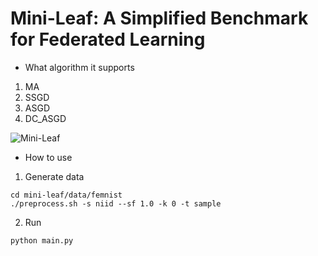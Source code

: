 # Mini-Leaf: A Simplified Benchmark for Federated Learning 


- What algorithm it supports

1. MA
2. SSGD
3. ASGD
4. DC_ASGD

![Mini-Leaf](https://i.postimg.cc/x1FLPzTH/screenshot-19.png)

- How to use

1. Generate data

```
cd mini-leaf/data/femnist
./preprocess.sh -s niid --sf 1.0 -k 0 -t sample
```

2. Run

```
python main.py
```
